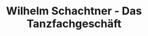 ---
title: "Wilhelm Schachtner - Das Tanzfachgeschäft"
url: /wien/wilhelm-schachtner-das-tanzfachgeschaeft/
shop: Kleidung
---